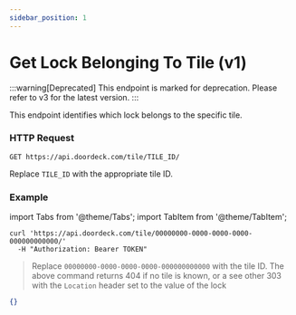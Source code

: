 ```yaml
---
sidebar_position: 1
---
```


# Get Lock Belonging To Tile (v1)

:::warning[Deprecated]
This endpoint is marked for deprecation. Please refer to v3 for the latest version.
:::

This endpoint identifies which lock belongs to the specific tile.

### HTTP Request

`GET https://api.doordeck.com/tile/TILE_ID/`

Replace `TILE_ID` with the appropriate tile ID.

### Example

import Tabs from '@theme/Tabs';
import TabItem from '@theme/TabItem';

<Tabs>
<TabItem value="shell" label="Request">

```shell title="CURL"
curl 'https://api.doordeck.com/tile/00000000-0000-0000-0000-000000000000/'
  -H "Authorization: Bearer TOKEN"
```

> Replace `00000000-0000-0000-0000-000000000000` with the tile ID.
> The above command returns 404 if no tile is known, or a see other 303 with the `Location` header set to the value of
the lock

</TabItem>
<TabItem value="json" label="Response">

```json title="JSON"
{}
```

</TabItem>
</Tabs>
